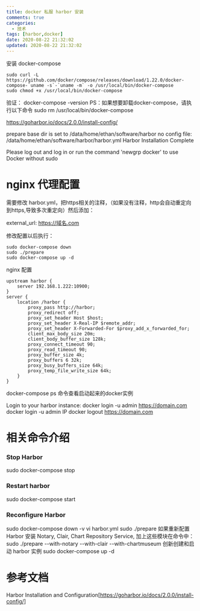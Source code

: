```yaml
---
title: docker 私服 harbor 安装
comments: true
categories:
  - 技术
tags: [harbor,docker]
date: 2020-08-22 21:32:02
updated: 2020-08-22 21:32:02
---
```


安装 docker-compose
```
sudo curl -L https://github.com/docker/compose/releases/download/1.22.0/docker-compose-`uname -s`-`uname -m` -o /usr/local/bin/docker-compose
sudo chmod +x /usr/local/bin/docker-compose
```
验证：
docker-compose -version
PS：如果想要卸载docker-compose，请执行以下命令
sudo rm /usr/local/bin/docker-compose

https://goharbor.io/docs/2.0.0/install-config/


prepare base dir is set to /data/home/ethan/software/harbor
no config file: /data/home/ethan/software/harbor/harbor.yml
Harbor Installation Complete 

Please log out and log in or run the command 'newgrp docker' to use Docker without sudo
 
# nginx 代理配置
需要修改 harbor.yml，把https相关的注释，（如果没有注释，http会自动重定向到https,导致多次重定向）然后添加：

external_url: https://域名.com  

修改配置以后执行：
```
sudo docker-compose down
sudo ./prepare
sudo docker-compose up -d
```

nginx 配置
```
upstream harbor {
    server 192.168.1.222:10900;
}
server {
    location /harbor {
        proxy_pass http://harbor;
        proxy_redirect off;
        proxy_set_header Host $host;
        proxy_set_header X-Real-IP $remote_addr;
        proxy_set_header X-Forwarded-For $proxy_add_x_forwarded_for;
        client_max_body_size 20m;    
        client_body_buffer_size 128k; 
        proxy_connect_timeout 90;   
        proxy_read_timeout 90;      
        proxy_buffer_size 4k;       
        proxy_buffers 6 32k;        
        proxy_busy_buffers_size 64k; 
        proxy_temp_file_write_size 64k; 
    }
}
```

docker-compose ps 命令查看启动起来的docker实例

Login to your harbor instance:
docker login -u admin https://domain.com
docker login -u admin IP
docker logout https://domain.com

# 相关命令介绍
### Stop Harbor
sudo docker-compose stop
### Restart harbor
sudo docker-compose start

### Reconfigure Harbor
sudo docker-compose down -v
vi harbor.yml
sudo ./prepare
如果重新配置 Harbor 安装 Notary, Clair, Chart Repository Service, 加上这些模块在命令中：
sudo ./prepare --with-notary --with-clair --with-chartmuseum
创新创建和启动 harbor 实例
sudo docker-compose up -d

# 参考文档
Harbor Installation and Configuration[https://goharbor.io/docs/2.0.0/install-config/]
